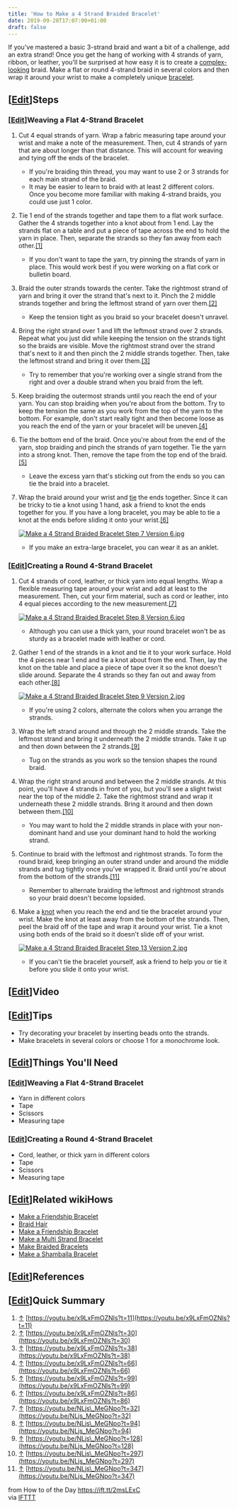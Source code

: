 ```yaml
---
title: 'How to Make a 4 Strand Braided Bracelet'
date: 2019-09-28T17:07:00+01:00
draft: false
---
```


If you've mastered a basic 3-strand braid and want a bit of a challenge, add an extra strand! Once you get the hang of working with 4 strands of yarn, ribbon, or leather, you'll be surprised at how easy it is to create a [complex-looking](https://www.wikihow.com/Eight-Strand-Braid "Eight Strand Braid") braid. Make a flat or round 4-strand braid in several colors and then wrap it around your wrist to make a completely unique [bracelet](https://www.wikihow.com/Make-Braided-Bracelets "Make Braided Bracelets").

\[[Edit](https://www.wikihow.com/index.php?title=Make-a-4-Strand-Braided-Bracelet&action=edit&section=1 "Edit section: Steps")\]Steps
-------------------------------------------------------------------------------------------------------------------------------------

### \[[Edit](https://www.wikihow.com/index.php?title=Make-a-4-Strand-Braided-Bracelet&action=edit&section=2 "Edit section: Weaving a Flat 4-Strand Bracelet")\]Weaving a Flat 4-Strand Bracelet

1.  Cut 4 equal strands of yarn. Wrap a fabric measuring tape around your wrist and make a note of the measurement. Then, cut 4 strands of yarn that are about longer than that distance. This will account for weaving and tying off the ends of the bracelet.  
      
    *   If you're braiding thin thread, you may want to use 2 or 3 strands for each main strand of the braid.
    *   It may be easier to learn to braid with at least 2 different colors. Once you become more familiar with making 4-strand braids, you could use just 1 color.
2.  Tie 1 end of the strands together and tape them to a flat work surface. Gather the 4 strands together into a knot about from 1 end. Lay the strands flat on a table and put a piece of tape across the end to hold the yarn in place. Then, separate the strands so they fan away from each other.[\[1\]](#_note-1)  
      
    *   If you don't want to tape the yarn, try pinning the strands of yarn in place. This would work best if you were working on a flat cork or bulletin board.
3.  Braid the outer strands towards the center. Take the rightmost strand of yarn and bring it over the strand that's next to it. Pinch the 2 middle strands together and bring the leftmost strand of yarn over them.[\[2\]](#_note-2)  
      
    *   Keep the tension tight as you braid so your bracelet doesn't unravel.
4.  Bring the right strand over 1 and lift the leftmost strand over 2 strands. Repeat what you just did while keeping the tension on the strands tight so the braids are visible. Move the rightmost strand over the strand that's next to it and then pinch the 2 middle strands together. Then, take the leftmost strand and bring it over them.[\[3\]](#_note-3)  
      
    *   Try to remember that you're working over a single strand from the right and over a double strand when you braid from the left.
5.  Keep braiding the outermost strands until you reach the end of your yarn. You can stop braiding when you're about from the bottom. Try to keep the tension the same as you work from the top of the yarn to the bottom. For example, don't start really tight and then become loose as you reach the end of the yarn or your bracelet will be uneven.[\[4\]](#_note-4)  
      
    
6.  Tie the bottom end of the braid. Once you're about from the end of the yarn, stop braiding and pinch the strands of yarn together. Tie the yarn into a strong knot. Then, remove the tape from the top end of the braid.[\[5\]](#_note-5)  
      
    *   Leave the excess yarn that's sticking out from the ends so you can tie the braid into a bracelet.
7.  Wrap the braid around your wrist and [tie](https://www.wikihow.com/Tie-a-Knot "Tie a Knot") the ends together. Since it can be tricky to tie a knot using 1 hand, ask a friend to knot the ends together for you. If you have a long bracelet, you may be able to tie a knot at the ends before sliding it onto your wrist.[\[6\]](#_note-6)
    
    [![Make a 4 Strand Braided Bracelet Step 7 Version 6.jpg](https://www.wikihow.com/images/thumb/a/a1/Make-a-4-Strand-Braided-Bracelet-Step-7-Version-6.jpg/aid378540-v4-728px-Make-a-4-Strand-Braided-Bracelet-Step-7-Version-6.jpg)](https://www.wikihow.com/Image:Make-a-4-Strand-Braided-Bracelet-Step-7-Version-6.jpg)
    
    *   If you make an extra-large bracelet, you can wear it as an anklet.

### \[[Edit](https://www.wikihow.com/index.php?title=Make-a-4-Strand-Braided-Bracelet&action=edit&section=3 "Edit section: Creating a Round 4-Strand Bracelet")\]Creating a Round 4-Strand Bracelet

1.  Cut 4 strands of cord, leather, or thick yarn into equal lengths. Wrap a flexible measuring tape around your wrist and add at least to the measurement. Then, cut your firm material, such as cord or leather, into 4 equal pieces according to the new measurement.[\[7\]](#_note-7)
    
    [![Make a 4 Strand Braided Bracelet Step 8 Version 6.jpg](https://www.wikihow.com/images/thumb/c/c9/Make-a-4-Strand-Braided-Bracelet-Step-8-Version-6.jpg/aid378540-v4-728px-Make-a-4-Strand-Braided-Bracelet-Step-8-Version-6.jpg)](https://www.wikihow.com/Image:Make-a-4-Strand-Braided-Bracelet-Step-8-Version-6.jpg)
    
    *   Although you can use a thick yarn, your round bracelet won't be as sturdy as a bracelet made with leather or cord.
2.  Gather 1 end of the strands in a knot and tie it to your work surface. Hold the 4 pieces near 1 end and tie a knot about from the end. Then, lay the knot on the table and place a piece of tape over it so the knot doesn't slide around. Separate the 4 strands so they fan out and away from each other.[\[8\]](#_note-8)
    
    [![Make a 4 Strand Braided Bracelet Step 9 Version 2.jpg](https://www.wikihow.com/images/thumb/f/fc/Make-a-4-Strand-Braided-Bracelet-Step-9-Version-2.jpg/aid378540-v4-728px-Make-a-4-Strand-Braided-Bracelet-Step-9-Version-2.jpg)](https://www.wikihow.com/Image:Make-a-4-Strand-Braided-Bracelet-Step-9-Version-2.jpg)
    
    *   If you're using 2 colors, alternate the colors when you arrange the strands.
3.  Wrap the left strand around and through the 2 middle strands. Take the leftmost strand and bring it underneath the 2 middle strands. Take it up and then down between the 2 strands.[\[9\]](#_note-9)  
      
    *   Tug on the strands as you work so the tension shapes the round braid.
4.  Wrap the right strand around and between the 2 middle strands. At this point, you'll have 4 strands in front of you, but you'll see a slight twist near the top of the middle 2. Take the rightmost strand and wrap it underneath these 2 middle strands. Bring it around and then down between them.[\[10\]](#_note-10)  
      
    *   You may want to hold the 2 middle strands in place with your non-dominant hand and use your dominant hand to hold the working strand.
5.  Continue to braid with the leftmost and rightmost strands. To form the round braid, keep bringing an outer strand under and around the middle strands and tug tightly once you've wrapped it. Braid until you're about from the bottom of the strands.[\[11\]](#_note-11)  
      
    *   Remember to alternate braiding the leftmost and rightmost strands so your braid doesn't become lopsided.
6.  Make a [knot](https://www.wikihow.com/Tie-a-Knot "Tie a Knot") when you reach the end and tie the bracelet around your wrist. Make the knot at least away from the bottom of the strands. Then, peel the braid off of the tape and wrap it around your wrist. Tie a knot using both ends of the braid so it doesn't slide off of your wrist.
    
    [![Make a 4 Strand Braided Bracelet Step 13 Version 2.jpg](https://www.wikihow.com/images/thumb/3/3e/Make-a-4-Strand-Braided-Bracelet-Step-13-Version-2.jpg/aid378540-v4-728px-Make-a-4-Strand-Braided-Bracelet-Step-13-Version-2.jpg)](https://www.wikihow.com/Image:Make-a-4-Strand-Braided-Bracelet-Step-13-Version-2.jpg)
    
    *   If you can't tie the bracelet yourself, ask a friend to help you or tie it before you slide it onto your wrist.

\[[Edit](https://www.wikihow.com/index.php?title=Make-a-4-Strand-Braided-Bracelet&action=edit&section=4 "Edit section: Video")\]Video
-------------------------------------------------------------------------------------------------------------------------------------

\[[Edit](https://www.wikihow.com/index.php?title=Make-a-4-Strand-Braided-Bracelet&action=edit&section=5 "Edit section: Tips")\]Tips
-----------------------------------------------------------------------------------------------------------------------------------

*   Try decorating your bracelet by inserting beads onto the strands.
*   Make bracelets in several colors or choose 1 for a monochrome look.

\[[Edit](https://www.wikihow.com/index.php?title=Make-a-4-Strand-Braided-Bracelet&action=edit&section=6 "Edit section: Things You'll Need")\]Things You'll Need
---------------------------------------------------------------------------------------------------------------------------------------------------------------

### \[[Edit](https://www.wikihow.com/index.php?title=Make-a-4-Strand-Braided-Bracelet&action=edit&section=7 "Edit section: Weaving a Flat 4-Strand Bracelet")\]Weaving a Flat 4-Strand Bracelet

*   Yarn in different colors
*   Tape
*   Scissors
*   Measuring tape

### \[[Edit](https://www.wikihow.com/index.php?title=Make-a-4-Strand-Braided-Bracelet&action=edit&section=8 "Edit section: Creating a Round 4-Strand Bracelet")\]Creating a Round 4-Strand Bracelet

*   Cord, leather, or thick yarn in different colors
*   Tape
*   Scissors
*   Measuring tape

\[[Edit](https://www.wikihow.com/index.php?title=Make-a-4-Strand-Braided-Bracelet&action=edit&section=9 "Edit section: Related wikiHows")\]Related wikiHows
-----------------------------------------------------------------------------------------------------------------------------------------------------------

*   [Make a Friendship Bracelet](https://www.wikihow.com/Make-a-Friendship-Bracelet "Make a Friendship Bracelet")
*   [Braid Hair](https://www.wikihow.com/Braid-Hair "Braid Hair")
*   [Make a Friendship Bracelet](https://www.wikihow.com/Make-a-Friendship-Bracelet "Make a Friendship Bracelet")
*   [Make a Multi Strand Bracelet](https://www.wikihow.com/Make-a-Multi-Strand-Bracelet "Make a Multi Strand Bracelet")
*   [Make Braided Bracelets](https://www.wikihow.com/Make-Braided-Bracelets "Make Braided Bracelets")
*   [Make a Shamballa Bracelet](https://www.wikihow.com/Make-a-Shamballa-Bracelet "Make a Shamballa Bracelet")

\[[Edit](https://www.wikihow.com/index.php?title=Make-a-4-Strand-Braided-Bracelet&action=edit&section=10 "Edit section: References")\]References
------------------------------------------------------------------------------------------------------------------------------------------------

\[[Edit](https://www.wikihow.com/index.php?title=Make-a-4-Strand-Braided-Bracelet&action=edit&section=11 "Edit section: Quick Summary")\]Quick Summary
------------------------------------------------------------------------------------------------------------------------------------------------------

1.  [↑](#_ref-1) [https://youtu.be/x9LxFmOZNls?t=11](https://youtu.be/x9LxFmOZNls?t=11)
2.  [↑](#_ref-2) [https://youtu.be/x9LxFmOZNls?t=30](https://youtu.be/x9LxFmOZNls?t=30)
3.  [↑](#_ref-3) [https://youtu.be/x9LxFmOZNls?t=38](https://youtu.be/x9LxFmOZNls?t=38)
4.  [↑](#_ref-4) [https://youtu.be/x9LxFmOZNls?t=66](https://youtu.be/x9LxFmOZNls?t=66)
5.  [↑](#_ref-5) [https://youtu.be/x9LxFmOZNls?t=99](https://youtu.be/x9LxFmOZNls?t=99)
6.  [↑](#_ref-6) [https://youtu.be/x9LxFmOZNls?t=86](https://youtu.be/x9LxFmOZNls?t=86)
7.  [↑](#_ref-7) [https://youtu.be/NLjs\_MeGNpo?t=32](https://youtu.be/NLjs_MeGNpo?t=32)
8.  [↑](#_ref-8) [https://youtu.be/NLjs\_MeGNpo?t=94](https://youtu.be/NLjs_MeGNpo?t=94)
9.  [↑](#_ref-9) [https://youtu.be/NLjs\_MeGNpo?t=128](https://youtu.be/NLjs_MeGNpo?t=128)
10.  [↑](#_ref-10) [https://youtu.be/NLjs\_MeGNpo?t=297](https://youtu.be/NLjs_MeGNpo?t=297)
11.  [↑](#_ref-11) [https://youtu.be/NLjs\_MeGNpo?t=347](https://youtu.be/NLjs_MeGNpo?t=347)

  
  
from How to of the Day https://ift.tt/2msLExC  
via [IFTTT](https://ifttt.com/?ref=da&site=blogger)